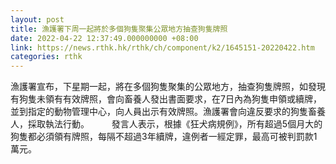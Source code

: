 ```yaml
---
layout: post
title: 漁護署下周一起將於多個狗隻聚集公眾地方抽查狗隻牌照
date: 2022-04-22 12:37:49.000000000 +08:00
link: https://news.rthk.hk/rthk/ch/component/k2/1645151-20220422.htm
categories: rthk
---
```


漁護署宣布，下星期一起，將在多個狗隻聚集的公眾地方，抽查狗隻牌照，如發現有狗隻未領有有效牌照，會向畜養人發出書面要求，在7日內為狗隻申領或續牌，並到指定的動物管理中心，向人員出示有效牌照。漁護署會向違反要求的狗隻畜養人，採取執法行動。 
　　 
發言人表示，根據《狂犬病規例》，所有超過5個月大的狗隻都必須領有牌照，每隔不超過3年續牌，違例者一經定罪，最高可被判罰款1萬元。
